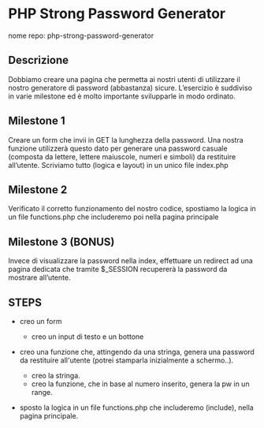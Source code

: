 # PHP Strong Password Generator

nome repo: php-strong-password-generator

## Descrizione

Dobbiamo creare una pagina che permetta ai nostri utenti di utilizzare il nostro generatore di password (abbastanza) sicure.
L’esercizio è suddiviso in varie milestone ed è molto importante svilupparle in modo ordinato.

## Milestone 1

Creare un form che invii in GET la lunghezza della password. Una nostra funzione utilizzerà questo dato per generare una password casuale (composta da lettere, lettere maiuscole, numeri e simboli) da restituire all’utente.
Scriviamo tutto (logica e layout) in un unico file index.php

## Milestone 2

Verificato il corretto funzionamento del nostro codice, spostiamo la logica in un file functions.php che includeremo poi nella pagina principale

## Milestone 3 (BONUS)

Invece di visualizzare la password nella index, effettuare un redirect ad una pagina dedicata che tramite $\_SESSION recupererà la password da mostrare all’utente.

## STEPS

- creo un form
  - creo un input di testo e un bottone
- creo una funzione che, attingendo da una stringa, genera una password da restituire all'utente (potrei stamparla inizialmente a schermo..).

  - creo la stringa.
  - creo la funzione, che in base al numero inserito, genera la pw in un range.

- sposto la logica in un file functions.php che includeremo (include), nella pagina principale.
